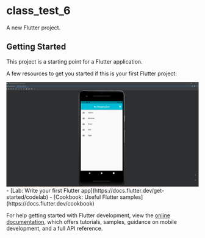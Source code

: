 # class_test_6

A new Flutter project.

## Getting Started

This project is a starting point for a Flutter application.

A few resources to get you started if this is your first Flutter project:
<div align="center">
<img src="https://raw.githubusercontent.com/akashsarkerbd/class_test_6/master/Screenshot2023-09-16234822.png" align="center"/>
</div>  
- [Lab: Write your first Flutter app](https://docs.flutter.dev/get-started/codelab)
- [Cookbook: Useful Flutter samples](https://docs.flutter.dev/cookbook)

For help getting started with Flutter development, view the
[online documentation](https://docs.flutter.dev/), which offers tutorials,
samples, guidance on mobile development, and a full API reference.
